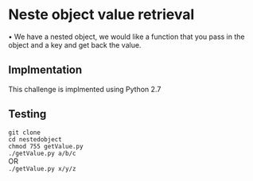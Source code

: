 Neste object value retrieval
=============================

•	We have a nested object, we would like a function that you pass in the object and a key and get back the value.

Implmentation
------------

This challenge is implmented using Python 2.7

Testing
---------------------
```git clone ``` <br>
```cd nestedobject``` <br>
```chmod 755 getValue.py``` <br>
```./getValue.py a/b/c ```<br> 
OR<br>
```./getValue.py x/y/z```
